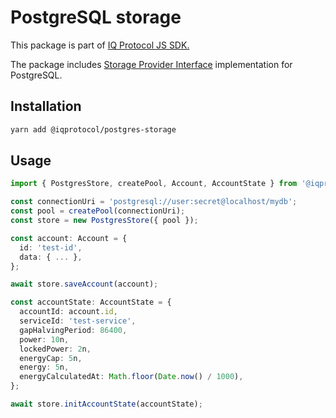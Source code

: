# PostgreSQL storage
This package is part of [IQ Protocol JS SDK.](https://github.com/iqalliance/iq-sdk-js)

The package includes [Storage Provider Interface](https://github.com/iqalliance/iq-sdk-js/tree/main/packages/abstract-storage) implementation for PostgreSQL.

## Installation  
```bash
yarn add @iqprotocol/postgres-storage
```


## Usage

```ts
import { PostgresStore, createPool, Account, AccountState } from '@iqprotocol/postgres-storage';

const connectionUri = 'postgresql://user:secret@localhost/mydb';
const pool = createPool(connectionUri);
const store = new PostgresStore({ pool });

const account: Account = {
  id: 'test-id',
  data: { ... },
};

await store.saveAccount(account);

const accountState: AccountState = {
  accountId: account.id,
  serviceId: 'test-service',
  gapHalvingPeriod: 86400,
  power: 10n,
  lockedPower: 2n,
  energyCap: 5n,
  energy: 5n,
  energyCalculatedAt: Math.floor(Date.now() / 1000),
};

await store.initAccountState(accountState); 

```
